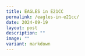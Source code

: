 ```yaml
---
title: EAGLES in E21CC
permalink: /eagles-in-e21cc/
date: 2024-09-19
layout: post
description: ""
image: ""
variant: markdown
---
```

